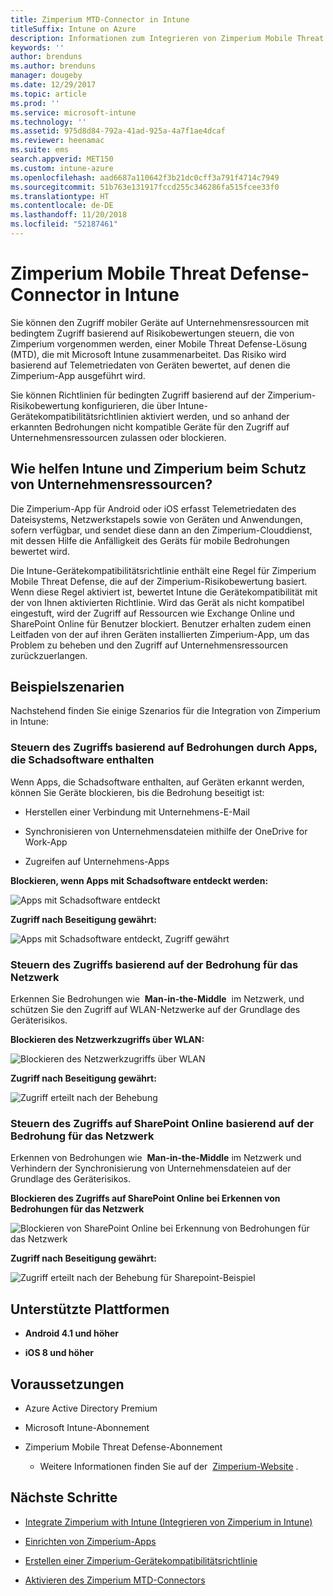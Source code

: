 ```yaml
---
title: Zimperium MTD-Connector in Intune
titleSuffix: Intune on Azure
description: Informationen zum Integrieren von Zimperium Mobile Threat Defense in Intune, um den Zugriff von mobilen Geräten auf Ihre Unternehmensressourcen zu steuern.
keywords: ''
author: brenduns
ms.author: brenduns
manager: dougeby
ms.date: 12/29/2017
ms.topic: article
ms.prod: ''
ms.service: microsoft-intune
ms.technology: ''
ms.assetid: 975d8d84-792a-41ad-925a-4a7f1ae4dcaf
ms.reviewer: heenamac
ms.suite: ems
search.appverid: MET150
ms.custom: intune-azure
ms.openlocfilehash: aad6687a110642f3b21dc0cff3a791f4714c7949
ms.sourcegitcommit: 51b763e131917fccd255c346286fa515fcee33f0
ms.translationtype: HT
ms.contentlocale: de-DE
ms.lasthandoff: 11/20/2018
ms.locfileid: "52187461"
---
```

# <a name="zimperium-mobile-threat-defense-connector-with-intune"></a>Zimperium Mobile Threat Defense-Connector in Intune

Sie können den Zugriff mobiler Geräte auf Unternehmensressourcen mit bedingtem Zugriff basierend auf Risikobewertungen steuern, die von Zimperium vorgenommen werden, einer Mobile Threat Defense-Lösung (MTD), die mit Microsoft Intune zusammenarbeitet. Das Risiko wird basierend auf Telemetriedaten von Geräten bewertet, auf denen die Zimperium-App ausgeführt wird.

Sie können Richtlinien für bedingten Zugriff basierend auf der Zimperium-Risikobewertung konfigurieren, die über Intune-Gerätekompatibilitätsrichtlinien aktiviert werden, und so anhand der erkannten Bedrohungen nicht kompatible Geräte für den Zugriff auf Unternehmensressourcen zulassen oder blockieren.

## <a name="how-do-intune-and-zimperium-help-protect-your-company-resources"></a>Wie helfen Intune und Zimperium beim Schutz von Unternehmensressourcen?

Die Zimperium-App für Android oder iOS erfasst Telemetriedaten des Dateisystems, Netzwerkstapels sowie von Geräten und Anwendungen, sofern verfügbar, und sendet diese dann an den Zimperium-Clouddienst, mit dessen Hilfe die Anfälligkeit des Geräts für mobile Bedrohungen bewertet wird.

Die Intune-Gerätekompatibilitätsrichtlinie enthält eine Regel für Zimperium Mobile Threat Defense, die auf der Zimperium-Risikobewertung basiert. Wenn diese Regel aktiviert ist, bewertet Intune die Gerätekompatibilität mit der von Ihnen aktivierten Richtlinie. Wird das Gerät als nicht kompatibel eingestuft, wird der Zugriff auf Ressourcen wie Exchange Online und SharePoint Online für Benutzer blockiert. Benutzer erhalten zudem einen Leitfaden von der auf ihren Geräten installierten Zimperium-App, um das Problem zu beheben und den Zugriff auf Unternehmensressourcen zurückzuerlangen.

## <a name="sample-scenarios"></a>Beispielszenarien

Nachstehend finden Sie einige Szenarios für die Integration von Zimperium in Intune:

### <a name="control-access-based-on-threats-from-malicious-apps"></a>Steuern des Zugriffs basierend auf Bedrohungen durch Apps, die Schadsoftware enthalten

Wenn Apps, die Schadsoftware enthalten, auf Geräten erkannt werden, können Sie Geräte blockieren, bis die Bedrohung beseitigt ist:

-   Herstellen einer Verbindung mit Unternehmens-E-Mail

-   Synchronisieren von Unternehmensdateien mithilfe der OneDrive for Work-App

-   Zugreifen auf Unternehmens-Apps

**Blockieren, wenn Apps mit Schadsoftware entdeckt werden:**

![Apps mit Schadsoftware entdeckt](./media/Maliciousapps_blocked_Zimperium.png)

**Zugriff nach Beseitigung gewährt:**

![Apps mit Schadsoftware entdeckt, Zugriff gewährt](./media/maliciousapps_unblocked_Zimperium.png)

### <a name="control-access-based-on-threat-to-network"></a>Steuern des Zugriffs basierend auf der Bedrohung für das Netzwerk

Erkennen Sie Bedrohungen wie  **Man-in-the-Middle**  im Netzwerk, und schützen Sie den Zugriff auf WLAN-Netzwerke auf der Grundlage des Geräterisikos.

**Blockieren des Netzwerkzugriffs über WLAN:**

![Blockieren des Netzwerkzugriffs über WLAN](./media/network_wifi_blocked_Zimperium.png)

**Zugriff nach Beseitigung gewährt:**

![Zugriff erteilt nach der Behebung](./media/network_wifi_unblocked_Zimperium.png)

### <a name="control-access-to-sharepoint-online-based-on-threat-to-network"></a>Steuern des Zugriffs auf SharePoint Online basierend auf der Bedrohung für das Netzwerk

Erkennen von Bedrohungen wie  **Man-in-the-Middle** im Netzwerk und Verhindern der Synchronisierung von Unternehmensdateien auf der Grundlage des Geräterisikos.

**Blockieren des Zugriffs auf SharePoint Online bei Erkennen von Bedrohungen für das Netzwerk**

![Blockieren von SharePoint Online bei Erkennung von Bedrohungen für das Netzwerk](./media/network_spo_blocked_Zimperium.png)

**Zugriff nach Beseitigung gewährt:**

![Zugriff erteilt nach der Behebung für Sharepoint-Beispiel](./media/network_spo_unblocked_Zimperium.png)

## <a name="supported-platforms"></a>Unterstützte Plattformen

-   **Android 4.1 und höher**

-   **iOS 8 und höher**

## <a name="prerequisites"></a>Voraussetzungen

-   Azure Active Directory Premium

-   Microsoft Intune-Abonnement

-   Zimperium Mobile Threat Defense-Abonnement

    -   Weitere Informationen finden Sie auf der  [Zimperium-Website](https://www.zimperium.com/zips-mobile-ips) .

## <a name="next-steps"></a>Nächste Schritte

- [Integrate Zimperium with Intune (Integrieren von Zimperium in Intune)](zimperium-mtd-connector-integration.md)

- [Einrichten von Zimperium-Apps](mtd-apps-ios-app-configuration-policy-add-assign.md)

- [Erstellen einer Zimperium-Gerätekompatibilitätsrichtlinie](mtd-device-compliance-policy-create.md)

- [Aktivieren des Zimperium MTD-Connectors](mtd-connector-enable.md)
